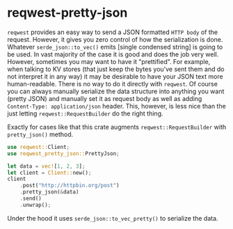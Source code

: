 # reqwest-pretty-json

`reqwest` provides an easy way to send a JSON formatted `HTTP body` of the request.
However, it gives you zero control of how the serialization is done.
Whatever `serde_json::to_vec()` emits [single condensed string] is going to be used.
In vast majority of the case it is good and does the job very well.
However, sometimes you may want to have it "prettified".
For example, when talking to KV stores (that just keep the bytes you've sent them and do not interpret it in any way)
it may be desirable to have your JSON text more human-readable.
There is no way to do it directly with `reqwest`.
Of course you can always manually serialize the data structure into anything you want
(pretty JSON) and manually set it as request body as well as adding `Content-Type: application/json` header.
This, however, is less nice than the just letting `reqwest::RequestBuilder` do the right thing.

Exactly for cases like that this crate augments `reqwest::RequestBuilder` with `pretty_json()` method.

```rust
use reqwest::Client;
use reqwest_pretty_json::PrettyJson;

let data = vec![1, 2, 3];
let client = Client::new();
client
    .post("http://httpbin.org/post")
    .pretty_json(&data)
    .send()
    .unwrap();
```

Under the hood it uses `serde_json::to_vec_pretty()` to serialize the data.
